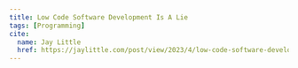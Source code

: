 ```yaml
---
title: Low Code Software Development Is A Lie
tags: [Programming]
cite:
  name: Jay Little
  href: https://jaylittle.com/post/view/2023/4/low-code-software-development-is-a-lie
---
```

